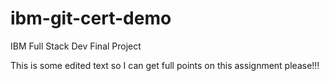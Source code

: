 # ibm-git-cert-demo
IBM Full Stack Dev Final Project


This is some edited text so I can get full points on this assignment please!!!

